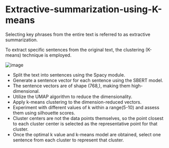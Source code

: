 # Extractive-summarization-using-K-means
Selecting key phrases from the entire text is referred to as extractive summarization.

To extract specific sentences from the original text, the clustering (K-means) technique is employed.

![image](https://github.com/Hemasundher/Extractive-summarization-using-K-means/assets/89529752/5963a5ad-6b72-4e0a-881c-e1ea9f7e8ced)

* Split the text into sentences using the Spacy module.
* Generate a sentence vector for each sentence using the SBERT model.
* The sentence vectors are of shape (768,), making them high-dimensional.
* Utilize the UMAP algorithm to reduce the dimensionality.
* Apply k-means clustering to the dimension-reduced vectors.
* Experiment with different values of k within a range(5-10) and assess them using silhouette scores.
* Cluster centers are not the data points themselves, so the point closest to each cluster center is selected as the representative point for that cluster.
* Once the optimal k value and k-means model are obtained, select one sentence from each cluster to represent that cluster.
